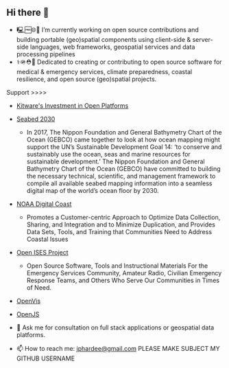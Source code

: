 ## Hi there 👋

- 🖳🆓🌐🤖 I’m currently working on open source contributions and building portable (geo)spatial components using client-side & server-side languages, web frameworks, geospatial services and data processing pipelines 
- ⚕️🪖⛑️🪸 Dedicated to creating or contributing to open source software for medical & emergency services, climate preparedness, coastal resilience, and open source (geo)spatial projects.

Support >>>>

- [Kitware's Investment in Open Platforms ](https://www.kitware.com/open-philosophy/) 
- [Seabed 2030](https://seabed2030.org/)
    - In 2017, The Nippon Foundation and General Bathymetry Chart of the Ocean (GEBCO) came together to look at how ocean mapping might support the UN’s Sustainable Development Goal 14: ‘to conserve and sustainably use the ocean, seas and marine resources for sustainable development.’ The Nippon Foundation and General Bathymetry Chart of the Ocean (GEBCO) have committed to building the necessary technical, scientific, and management framework to compile all available seabed mapping information into a seamless digital map of the world’s ocean floor by 2030.
- [NOAA Digital Coast](https://coast.noaa.gov/digitalcoast/)
    - Promotes a Customer-centric Approach to Optimize Data Collection, Sharing, and Integration and to Minimize Duplication, and Provides Data Sets, Tools, and Training that Communities Need to Address Coastal Issues
- [Open ISES Project](https://openises.sourceforge.net/)
    - Open Source Software, Tools and Instructional Materials For the Emergency Services Community, Amateur Radio, Civilian Emergency Response Teams, and Others Who Serve Our Communities in Times of Need.
- [OpenVis](https://www.openvisualization.org/)
- [OpenJS](https://openjsf.org/)

- 💬 Ask me for consultation on full stack applications or geospatial data platforms.
- 📫 How to reach me: jphardee@gmail.com PLEASE MAKE SUBJECT MY GITHUB USERNAME
<!--
**jph6366/jph6366** is a ✨ _special_ ✨ repository because its `README.md` (this file) appears on your GitHub profile.

Here are some ideas to get you started:

-->
